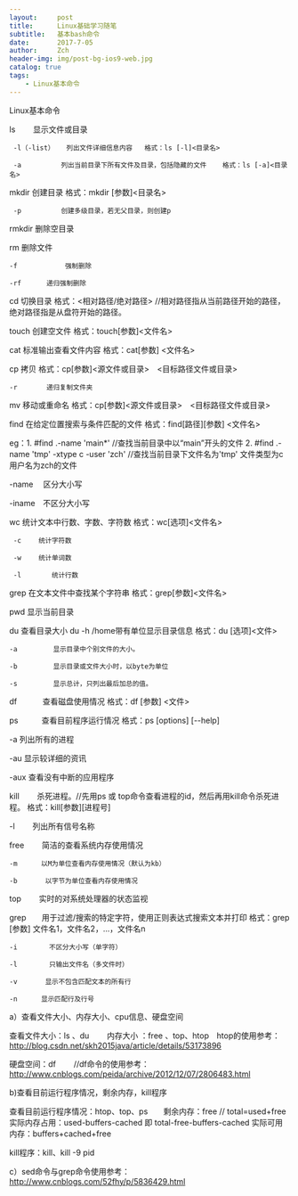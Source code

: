 ```yaml
---
layout:     post
title:      Linux基础学习随笔
subtitle:   基本bash命令
date:       2017-7-05
author:     Zch
header-img: img/post-bg-ios9-web.jpg
catalog: true
tags:
    - Linux基本命令
---
```

Linux基本命令

ls　　        显示文件或目录

     -l（-list）   列出文件详细信息内容   格式：ls [-l]<目录名>   

     -a          列出当前目录下所有文件及目录，包括隐藏的文件    格式：ls [-a]<目录名>   

mkdir         创建目录  格式：mkdir [参数]<目录名> 

     -p          创建多级目录，若无父目录，则创建p  

rmkdir        删除空目录  

rm              删除文件  

    -f            强制删除

    -rf 　　  递归强制删除　　　

cd              切换目录   格式：<相对路径/绝对路径>  //相对路径指从当前路径开始的路径，绝对路径指是从盘符开始的路径。

touch         创建空文件  格式：touch[参数]<文件名>

cat             标准输出查看文件内容 格式：cat[参数] <文件名>

cp              拷贝   格式：cp[参数]<源文件或目录>　<目标路径文件或目录>

    -r　　    递归复制文件夹

mv            移动或重命名  格式：cp[参数]<源文件或目录>　<目标路径文件或目录>

find           在给定位置搜索与条件匹配的文件 格式：find[路径][参数] <文件名>   

eg：1.   #find .-name 'main*'  //查找当前目录中以“main”开头的文件     2.  #find .-name 'tmp' -xtype c -user 'zch'  //查找当前目录下文件名为'tmp' 文件类型为c 用户名为zch的文件

  -name　 区分大小写

  -iname　不区分大小写

wc            统计文本中行数、字数、字符数  格式：wc[选项]<文件名>

     -c 　　统计字符数

     -w　　 统计单词数

     -l　      统计行数

grep         在文本文件中查找某个字符串  格式：grep[参数]<文件名>

pwd          显示当前目录

du            查看目录大小 du -h /home带有单位显示目录信息  格式：du [选项]<文件>  

    -a         显示目录中个别文件的大小。   

    -b         显示目录或文件大小时，以byte为单位

    -s         显示总计，只列出最后加总的值。

df　　　 查看磁盘使用情况   格式：df [参数] <文件>

ps　　　查看目前程序运行情况  格式：ps [options] [--help]

   -a        列出所有的进程

   -au     显示较详细的资讯

  -aux     查看没有中断的应用程序

kill　　  杀死进程。//先用ps 或 top命令查看进程的id，然后再用kill命令杀死进程。 格式：kill[参数][进程号]

   -l　　 列出所有信号名称

free　　 简洁的查看系统内存使用情况

    -m      以M为单位查看内存使用情况（默认为kb）

    -b       以字节为单位查看内存使用情况

top　　  实时的对系统处理器的状态监视

grep　　用于过滤/搜索的特定字符，使用正则表达式搜索文本并打印   格式：grep [参数] 文件名1，文件名2，...，文件名n

    -i        不区分大小写（单字符）

    -l        只输出文件名（多文件时）

    -v       显示不包含匹配文本的所有行

    -n      显示匹配行及行号

a）查看文件大小、内存大小、cpu信息、硬盘空间

查看文件大小：ls 、du 　　内存大小 ：free 、top、htop　htop的使用参考：http://blog.csdn.net/skh2015java/article/details/53173896

硬盘空间：df 　　//df命令的使用参考：http://www.cnblogs.com/peida/archive/2012/12/07/2806483.html

b)查看目前运行程序情况，剩余内存，kill程序

 查看目前运行程序情况：htop、top、ps　　剩余内存：free //   total=used+free    实际内存占用：used-buffers-cached 即 total-free-buffers-cached    实际可用内存：buffers+cached+free

kill程序：kill、kill -9 pid

c）sed命令与grep命令使用参考：http://www.cnblogs.com/52fhy/p/5836429.html